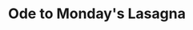 ---
pid: LLG14
title: Ode to Monday's Lasagna
location_transcription: somewhere in centre city
zipcode: '19138'
outside_phl: 
neighborhood: West Oak Lane
age: '16'
age_range: 13-19
instagram: 
image_file_name: LLG_14.jpg
proposal_transcription: |-
  [I hate kids with T-Shirts]

  [Capitalism]
topic: Inequality,Pop Culture
topic_summary: 0, 0
type: Sculpture Statue
keywords_other: garfield, edgy teens, new balance, capitalism
credit: 'Pierre Peters #GarfieldMovement'
image_labels: 
twitter: 
facebook: 
permalink: "/monuments/llg14/"
layout: item-page
---